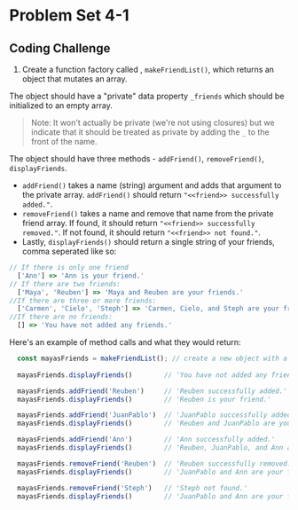 # Problem Set 4-1
## Coding Challenge

1. Create a function factory called , `makeFriendList()`, which returns an object that mutates an array. 

The object should have a "private" data property `_friends` which should be initialized to an empty array.

> Note: It won't actually be private (we're not using closures) but we indicate that it should be treated as private by adding the `_` to the front of the name.

The object should have three methods - `addFriend()`, `removeFriend()`, `displayFriends`.
  * `addFriend()` takes a name (string) argument and adds that argument to the private array. `addFriend()` should return `"<<friend>> successfully added."`. 
  * `removeFriend()`  takes a name and remove that name from the private friend array. If found, it should return `"<<friend>> successfully removed."`. If not found, it should return `"<<friend>> not found."`. 
  * Lastly, `displayFriends()` should return a single string of your friends, comma seperated like so:
  ```js
  // If there is only one friend 
    ['Ann'] => 'Ann is your friend.' 
  // If there are two friends:
    ['Maya', 'Reuben'] => 'Maya and Reuben are your friends.'
  //If there are three or more friends:
    ['Carmen', 'Cielo', 'Steph'] => 'Carmen, Cielo, and Steph are your friends.'
  //If there are no friends:
    [] => 'You have not added any friends.'
  ```

Here's an example of method calls and what they would return:
```js
  const mayasFriends = makeFriendList(); // create a new object with a property of an empty array
  
  mayasFriends.displayFriends()        // 'You have not added any friends.'

  mayasFriends.addFriend('Reuben')     // 'Reuben successfully added.'
  mayasFriends.displayFriends()        // 'Reuben is your friend.'

  mayasFriends.addFriend('JuanPablo')  // 'JuanPablo successfully added.'
  mayasFriends.displayFriends()        // 'Reuben and JuanPablo are your friends.'

  mayasFriends.addFriend('Ann')        // 'Ann successfully added.'
  mayasFriends.displayFriends()        // 'Reuben, JuanPablo, and Ann are your friends.'

  mayasFriends.removeFriend('Reuben')  // 'Reuben successfully removed.'
  mayasFriends.displayFriends()        // 'JuanPablo and Ann are your friends.'

  mayasFriends.removeFriend('Steph')   // 'Steph not found.'
  mayasFriends.displayFriends()        // 'JuanPablo and Ann are your friends.'
```
